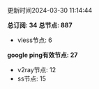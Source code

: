更新时间2024-03-30 11:14:44

**总订阅: 34**
**总节点: 887**
- vless节点: 6

**google ping有效节点: 27**
- v2ray节点: 12
- ss节点: 15

